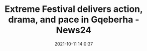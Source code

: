---
"title": "Extreme Festival delivers action, drama, and pace in Gqeberha - News24"
"date": "2021-10-11 14:0:37"
"feed_name": "GOOGLENEWSMINING"
"feed_website": "https://news.google.com/search?q=mining%2Bincident&hl=en-US&gl=US&ceid=US:en"
"feed_rss": "https://news.google.com/rss/search?q=mining%2Bincident&hl=en-US&gl=US&ceid=US:en"
"link": "https://www.news24.com/wheels/motorsport/extreme-festival-delivers-action-drama-and-pace-in-gqeberha-20211011"
"source": "{'href': 'https://www.news24.com', 'title': 'News24'}"
"file": "_posts/2021-1-1-10caa1a3a3e0626a8c71e0bc790a2d6f4a364e4d.md"
"accident": "0"
"drilling": "0"
"dead": "0"
"injured": "0"
"arrested": "0"
"place": "unknown place"
"where": "unknown site"
"causes": "unknown"
"place_uri": "unknown place"
---